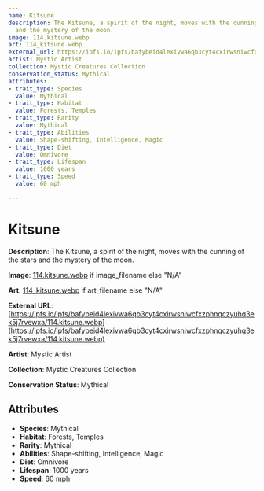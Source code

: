 ```yaml
---
name: Kitsune
description: The Kitsune, a spirit of the night, moves with the cunning of the stars
  and the mystery of the moon.
image: 114.kitsune.webp
art: 114_kitsune.webp
external_url: https://ipfs.io/ipfs/bafybeid4lexivwa6qb3cyt4cxirwsniwcfxzphnqczyuhq3ek5j7rvewxa/114.kitsune.webp
artist: Mystic Artist
collection: Mystic Creatures Collection
conservation_status: Mythical
attributes:
- trait_type: Species
  value: Mythical
- trait_type: Habitat
  value: Forests, Temples
- trait_type: Rarity
  value: Mythical
- trait_type: Abilities
  value: Shape-shifting, Intelligence, Magic
- trait_type: Diet
  value: Omnivore
- trait_type: Lifespan
  value: 1000 years
- trait_type: Speed
  value: 60 mph

---
```


# Kitsune

**Description**: The Kitsune, a spirit of the night, moves with the cunning of the stars and the mystery of the moon.

**Image**: [114.kitsune.webp](./114.kitsune.webp) if image_filename else "N/A"

**Art**: [114_kitsune.webp](./114_kitsune.webp) if art_filename else "N/A"

**External URL**: [https://ipfs.io/ipfs/bafybeid4lexivwa6qb3cyt4cxirwsniwcfxzphnqczyuhq3ek5j7rvewxa/114.kitsune.webp](https://ipfs.io/ipfs/bafybeid4lexivwa6qb3cyt4cxirwsniwcfxzphnqczyuhq3ek5j7rvewxa/114.kitsune.webp)

**Artist**: Mystic Artist

**Collection**: Mystic Creatures Collection

**Conservation Status**: Mythical

## Attributes
- **Species**: Mythical
- **Habitat**: Forests, Temples
- **Rarity**: Mythical
- **Abilities**: Shape-shifting, Intelligence, Magic
- **Diet**: Omnivore
- **Lifespan**: 1000 years
- **Speed**: 60 mph
